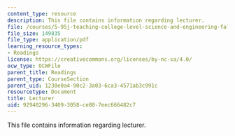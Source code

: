 ```yaml
---
content_type: resource
description: This file contains information regarding lecturer.
file: /courses/5-95j-teaching-college-level-science-and-engineering-fall-2015/9294029634093058ce807eec666482c7_MIT5_95JF15_lecturer.pdf
file_size: 149835
file_type: application/pdf
learning_resource_types:
- Readings
license: https://creativecommons.org/licenses/by-nc-sa/4.0/
ocw_type: OCWFile
parent_title: Readings
parent_type: CourseSection
parent_uid: 1230e0a4-90c2-3a03-6ca3-4571ab3c991c
resourcetype: Document
title: Lecturer
uid: 92940296-3409-3058-ce80-7eec666482c7
---
```

This file contains information regarding lecturer.